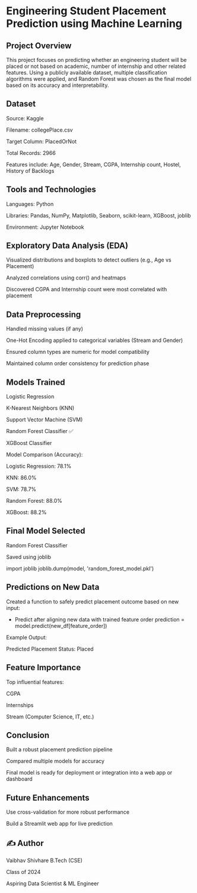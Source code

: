 # Engineering Student Placement Prediction using Machine Learning

## Project Overview

This project focuses on predicting whether an engineering student will be placed or not based on academic, number of internship and other related features. Using a publicly available dataset, multiple classification algorithms were applied, and Random Forest was chosen as the final model based on its accuracy and interpretability.

## Dataset

Source: Kaggle

Filename: collegePlace.csv

Target Column: PlacedOrNot

Total Records: 2966

Features include: Age, Gender, Stream, CGPA, Internship count, Hostel, History of Backlogs

## Tools and Technologies

Languages: Python

Libraries: Pandas, NumPy, Matplotlib, Seaborn, scikit-learn, XGBoost, joblib

Environment: Jupyter Notebook

## Exploratory Data Analysis (EDA)

Visualized distributions and boxplots to detect outliers (e.g., Age vs Placement)

Analyzed correlations using corr() and heatmaps

Discovered CGPA and Internship count were most correlated with placement

## Data Preprocessing

Handled missing values (if any)

One-Hot Encoding applied to categorical variables (Stream and Gender)

Ensured column types are numeric for model compatibility

Maintained column order consistency for prediction phase

## Models Trained

Logistic Regression

K-Nearest Neighbors (KNN)

Support Vector Machine (SVM)

Random Forest Classifier ✅

XGBoost Classifier

Model Comparison (Accuracy):

Logistic Regression: 78.1%

KNN: 86.0%

SVM: 78.7%

Random Forest: 88.0%

XGBoost: 88.2%

## Final Model Selected

Random Forest Classifier

Saved using joblib

import joblib
joblib.dump(model, 'random_forest_model.pkl')

## Predictions on New Data

Created a function to safely predict placement outcome based on new input:

* Predict after aligning new data with trained feature order
prediction = model.predict(new_df[feature_order])

Example Output:

Predicted Placement Status: Placed

## Feature Importance

Top influential features:

CGPA

Internships

Stream (Computer Science, IT, etc.)

## Conclusion

Built a robust placement prediction pipeline

Compared multiple models for accuracy

Final model is ready for deployment or integration into a web app or dashboard

## Future Enhancements

Use cross-validation for more robust performance

Build a Streamlit web app for live prediction

## ✍️ Author

Vaibhav Shivhare B.Tech (CSE)

Class of 2024

Aspiring Data Scientist & ML Engineer
